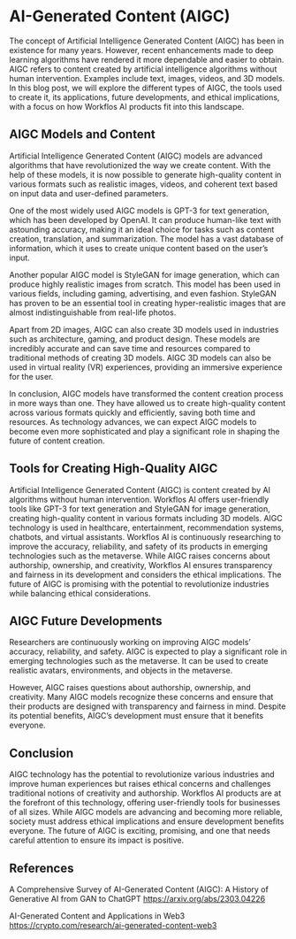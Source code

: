 # AI-Generated Content (AIGC)

The concept of Artificial Intelligence Generated Content (AIGC) has been in existence for many years. However, recent enhancements made to deep learning algorithms have rendered it more dependable and easier to obtain. AIGC refers to content created by artificial intelligence algorithms without human intervention. Examples include text, images, videos, and 3D models. In this blog post, we will explore the different types of AIGC, the tools used to create it, its applications, future developments, and ethical implications, with a focus on how Workflos AI products fit into this landscape.

## AIGC Models and Content

Artificial Intelligence Generated Content (AIGC) models are advanced algorithms that have revolutionized the way we create content. With the help of these models, it is now possible to generate high-quality content in various formats such as realistic images, videos, and coherent text based on input data and user-defined parameters.

One of the most widely used AIGC models is GPT-3 for text generation, which has been developed by OpenAI. It can produce human-like text with astounding accuracy, making it an ideal choice for tasks such as content creation, translation, and summarization. The model has a vast database of information, which it uses to create unique content based on the user’s input.

Another popular AIGC model is StyleGAN for image generation, which can produce highly realistic images from scratch. This model has been used in various fields, including gaming, advertising, and even fashion. StyleGAN has proven to be an essential tool in creating hyper-realistic images that are almost indistinguishable from real-life photos.

Apart from 2D images, AIGC can also create 3D models used in industries such as architecture, gaming, and product design. These models are incredibly accurate and can save time and resources compared to traditional methods of creating 3D models. AIGC 3D models can also be used in virtual reality (VR) experiences, providing an immersive experience for the user.

In conclusion, AIGC models have transformed the content creation process in more ways than one. They have allowed us to create high-quality content across various formats quickly and efficiently, saving both time and resources. As technology advances, we can expect AIGC models to become even more sophisticated and play a significant role in shaping the future of content creation.

## Tools for Creating High-Quality AIGC

Artificial Intelligence Generated Content (AIGC) is content created by AI algorithms without human intervention. Workflos AI offers user-friendly tools like GPT-3 for text generation and StyleGAN for image generation, creating high-quality content in various formats including 3D models. AIGC technology is used in healthcare, entertainment, recommendation systems, chatbots, and virtual assistants. Workflos AI is continuously researching to improve the accuracy, reliability, and safety of its products in emerging technologies such as the metaverse. While AIGC raises concerns about authorship, ownership, and creativity, Workflos AI ensures transparency and fairness in its development and considers the ethical implications. The future of AIGC is promising with the potential to revolutionize industries while balancing ethical considerations.

## AIGC Future Developments

Researchers are continuously working on improving AIGC models’ accuracy, reliability, and safety. AIGC is expected to play a significant role in emerging technologies such as the metaverse. It can be used to create realistic avatars, environments, and objects in the metaverse.

However, AIGC raises questions about authorship, ownership, and creativity. Many AIGC models recognize these concerns and ensure that their products are designed with transparency and fairness in mind. Despite its potential benefits, AIGC’s development must ensure that it benefits everyone.

## Conclusion

AIGC technology has the potential to revolutionize various industries and improve human experiences but raises ethical concerns and challenges traditional notions of creativity and authorship. Workflos AI products are at the forefront of this technology, offering user-friendly tools for businesses of all sizes. While AIGC models are advancing and becoming more reliable, society must address ethical implications and ensure development benefits everyone. The future of AIGC is exciting, promising, and one that needs careful attention to ensure its impact is positive.

## References

A Comprehensive Survey of AI-Generated Content (AIGC): A History of Generative AI from GAN to ChatGPT
https://arxiv.org/abs/2303.04226

AI-Generated Content and Applications in Web3
https://crypto.com/research/ai-generated-content-web3
